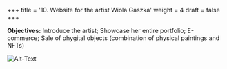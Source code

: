 +++
title = '10. Website for the artist Wiola Gaszka'
weight = 4
draft = false
+++

**Objectives:** Introduce the artist; Showcase her entire portfolio; E-commerce; Sale of phygital objects (combination of physical paintings and NFTs)





![Alt-Text](/img/p10.1.jpg)  

